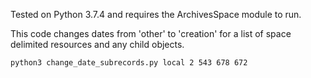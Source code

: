 Tested on Python 3.7.4 and requires the ArchivesSpace module to run.

This code changes dates from 'other' to 'creation' for a list of space delimited resources and any child objects.

```python3 change_date_subrecords.py local 2 543 678 672```
